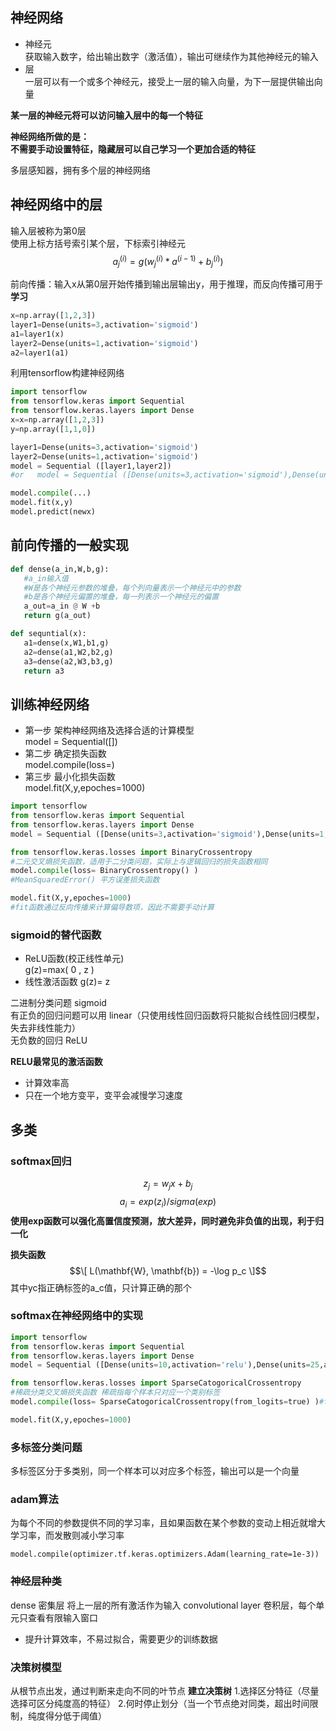 ## 神经网络
- 神经元  
   获取输入数字，给出输出数字（激活值），输出可继续作为其他神经元的输入
- 层  
   一层可以有一个或多个神经元，接受上一层的输入向量，为下一层提供输出向量

**某一层的神经元将可以访问输入层中的每一个特征**    


**神经网络所做的是：  
不需要手动设置特征，隐藏层可以自己学习一个更加合适的特征**

多层感知器，拥有多个层的神经网络

## 神经网络中的层
输入层被称为第0层  
使用上标方括号索引某个层，下标索引神经元
$$a_j^{(i)}=g( w_j^{(i)}*a^{(i-1)}+b_j^{(i)} )$$

前向传播：输入x从第0层开始传播到输出层输出y，用于推理，而反向传播可用于**学习**

```python
x=np.array([1,2,3])
layer1=Dense(units=3,activation='sigmoid')
a1=layer1(x)
layer2=Dense(units=1,activation='sigmoid')
a2=layer1(a1)
```
利用tensorflow构建神经网络
```python
import tensorflow
from tensorflow.keras import Sequential
from tensorflow.keras.layers import Dense
x=x=np.array([1,2,3])
y=np.array([1,1,0])

layer1=Dense(units=3,activation='sigmoid')
layer2=Dense(units=1,activation='sigmoid')
model = Sequential ([layer1,layer2])
#or   model = Sequential ([Dense(units=3,activation='sigmoid'),Dense(units=1,activation='sigmoid')])

model.compile(...)
model.fit(x,y)
model.predict(newx)
```

## 前向传播的一般实现
```python
def dense(a_in,W,b,g):
   #a_in输入值
   #W是各个神经元参数的堆叠，每个列向量表示一个神经元中的参数
   #b是各个神经元偏置的堆叠，每一列表示一个神经元的偏置
   a_out=a_in @ W +b
   return g(a_out)

def sequntial(x):
   a1=dense(x,W1,b1,g)
   a2=dense(a1,W2,b2,g)
   a3=dense(a2,W3,b3,g)
   return a3
```

## 训练神经网络
- 第一步 架构神经网络及选择合适的计算模型  
   model = Sequential([])
- 第二步 确定损失函数  
   model.compile(loss=)
- 第三步 最小化损失函数  
   model.fit(X,y,epoches=1000)
```python
import tensorflow
from tensorflow.keras import Sequential
from tensorflow.keras.layers import Dense
model = Sequential ([Dense(units=3,activation='sigmoid'),Dense(units=1,activation='sigmoid')])

from tensorflow.keras.losses import BinaryCrossentropy
#二元交叉熵损失函数，适用于二分类问题，实际上与逻辑回归的损失函数相同
model.compile(loss= BinaryCrossentropy() )
#MeanSquaredError() 平方误差损失函数

model.fit(X,y,epoches=1000)
#fit函数通过反向传播来计算偏导数项，因此不需要手动计算
```

### sigmoid的替代函数
- ReLU函数(校正线性单元)  
   g(z)=max( 0 , z )
- 线性激活函数
   g(z)= z

二进制分类问题 sigmoid  
有正负的回归问题可以用 linear（只使用线性回归函数将只能拟合线性回归模型，失去非线性能力）    
无负数的回归 ReLU  

**RELU最常见的激活函数**
- 计算效率高
- 只在一个地方变平，变平会减慢学习速度


## 多类
### softmax回归
$$z_j = w_j x + b_j $$
$$a_i = exp(z_i) / sigma(exp)$$
**使用exp函数可以强化高置信度预测，放大差异，同时避免非负值的出现，利于归一化**


**损失函数**
$$\[
L(\mathbf{W}, \mathbf{b}) = -\log p_c
\]$$
其中yc指正确标签的a_c值，只计算正确的那个
### softmax在神经网络中的实现

```python
import tensorflow
from tensorflow.keras import Sequential
from tensorflow.keras.layers import Dense
model = Sequential ([Dense(units=10,activation='relu'),Dense(units=25,activation='relu'),Dense(units=25,activation='linear')])

from tensorflow.keras.losses import SparseCatogoricalCrossentropy
#稀疏分类交叉熵损失函数 稀疏指每个样本只对应一个类别标签
model.compile(loss= SparseCatogoricalCrossentropy(from_logits=true) )#from_logits=true指将输出层中的原始分数直接调用，防止中间值带来的舍入误差

model.fit(X,y,epoches=1000)
```

### 多标签分类问题
多标签区分于多类别，同一个样本可以对应多个标签，输出可以是一个向量

### adam算法
为每个不同的参数提供不同的学习率，且如果函数在某个参数的变动上相近就增大学习率，而发散则减小学习率
```tensorflow
model.compile(optimizer.tf.keras.optimizers.Adam(learning_rate=1e-3))
```

### 神经层种类
dense 密集层 将上一层的所有激活作为输入
convolutional layer 卷积层，每个单元只查看有限输入窗口
- 提升计算效率，不易过拟合，需要更少的训练数据

### 决策树模型
从根节点出发，通过判断来走向不同的叶节点
**建立决策树**
1.选择区分特征（尽量选择可区分纯度高的特征）
2.何时停止划分（当一个节点绝对同类，超出时间限制，纯度得分低于阈值）
